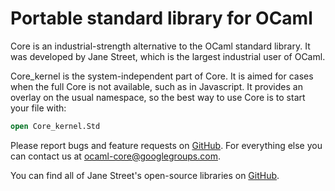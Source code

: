 Portable standard library for OCaml
===================================

Core is an industrial-strength alternative to the OCaml standard
library.  It was developed by Jane Street, which is the largest
industrial user of OCaml.

Core\_kernel is the system-independent part of Core.  It is aimed for
cases when the full Core is not available, such as in Javascript.  It
provides an overlay on the usual namespace, so the best way to use
Core is to start your file with:

```ocaml
open Core_kernel.Std
```

Please report bugs and feature requests on
[GitHub](https://github.com/janestreet/core_kernel). For everything
else you can contact us at <ocaml-core@googlegroups.com>.

You can find all of Jane Street's open-source libraries on
[GitHub](https://github.com/janestreet).

